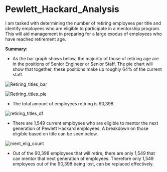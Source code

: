 # Pewlett_Hackard_Analysis

I am tasked with determining the number of retiring employees per title and identify employees who are eligible to participate in a mentorship program. This will aid management in preparing for a large exodus of employees who have reached retirement age. 

**Summary:**

* As the bar graph shows below, the majority of those of retiring age are in the positions of Senior Engineer or Senior Staff.    The pie chart will show that together, these positions make up roughly 64% of the current staff. 

![Retiring_titles_bar](https://user-images.githubusercontent.com/92542382/145750649-ba092cb7-062e-406a-842f-c03e7fc59baf.png)

![Retiring_titles_pie](https://user-images.githubusercontent.com/92542382/145750658-3531859d-4a7b-4f63-8f72-2b17eb510371.png)


* The total amount of employees retiring is 90,398.

![retiring_titles_df](https://user-images.githubusercontent.com/92542382/145751738-f5fa65c4-b9fb-43f5-864d-fc35e6b4342f.png)

* There are 1,549 current employees who are eligible to mentor the next generation of Pewlett Hackard employees.  A breakdown on those eligible based on title can be seen below.  

![ment_elig_count](https://user-images.githubusercontent.com/92542382/145751780-f5340d43-ee9e-4f5d-8a97-09e8e835f210.png) 

* Out of the 90,398 employees that will retire, there are only 1,549 that can mentor that next generation of employees.  Therefore only 1,549 employees out of the 90,398 being lost, can be replaced effectively. 


